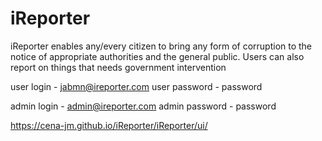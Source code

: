 # iReporter
iReporter enables any/every citizen to bring any form of corruption to the notice of appropriate authorities and the general public. Users can also report on things that needs government intervention

user login -        jabmn@ireporter.com
user password -     password

admin login -       admin@ireporter.com
admin password -    password

https://cena-jm.github.io/iReporter/iReporter/ui/
